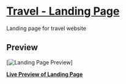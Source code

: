 # [Travel - Landing Page](https://tonystark007.github.io/travel-landing-page/)
Landing page for travel website

## Preview
[![Landing Page Preview](https://github.com/tonystark007/travel-landing-page/blob/master/img/Screen%20Shot%202018-03-26%20at%202.41.37%20AM.png)]

**[Live Preview of Landing Page](https://tonystark007.github.io/travel-landing-page/)**
